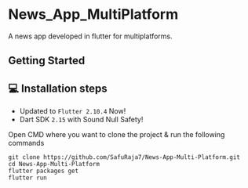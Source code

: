 # News_App_MultiPlatform

A news app developed in flutter for multiplatforms.

## Getting Started

## 💻 Installation steps

- Updated to `Flutter 2.10.4` Now!
- Dart SDK `2.15` with Sound Null Safety!

Open CMD where you want to clone the project & run the following commands

```
git clone https://github.com/SafuRaja7/News-App-Multi-Platform.git
cd News-App-Multi-Platform
flutter packages get
flutter run
```
